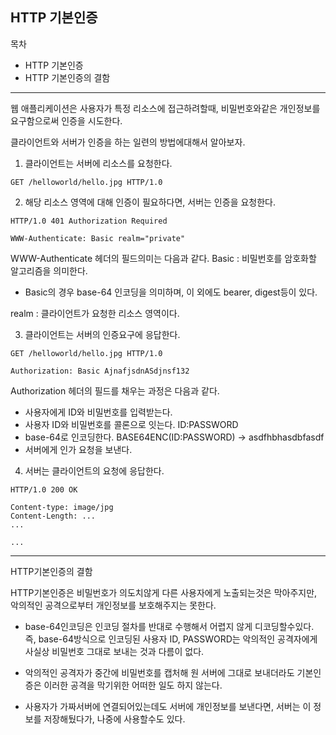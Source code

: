 ## HTTP 기본인증

목차
- HTTP 기본인증
- HTTP 기본인증의 결함
---
웹 애플리케이션은 사용자가 특정 리소스에 접근하려할때, 비밀번호와같은 개인정보를 요구함으로써 인증을 시도한다.

클라이언트와 서버가 인증을 하는 일련의 방법에대해서 알아보자.

1. 클라이언트는 서버에 리소스를 요청한다.
```HTTP
GET /helloworld/hello.jpg HTTP/1.0
```

2. 해당 리소스 영역에 대해 인증이 필요하다면, 서버는 인증을 요청한다.
```HTTP
HTTP/1.0 401 Authorization Required

WWW-Authenticate: Basic realm="private"
```
WWW-Authenticate 헤더의 필드의미는 다음과 같다.
Basic : 비밀번호를 암호화할 알고리즘을 의미한다.
- Basic의 경우 base-64 인코딩을 의미하며, 이 외에도 bearer, digest등이 있다.

realm : 클라이언트가 요청한 리소스 영역이다.

3. 클라이언트는 서버의 인증요구에 응답한다. 
```HTTP
GET /helloworld/hello.jpg HTTP/1.0

Authorization: Basic AjnafjsdnASdjnsf132
```
Authorization 헤더의 필드를 채우는 과정은 다음과 같다.
- 사용자에게 ID와 비밀번호를 입력받는다. 
- 사용자 ID와 비밀번호를 콜론으로 잇는다. ID:PASSWORD
- base-64로 인코딩한다. BASE64ENC(ID:PASSWORD) -> asdfhbhasdbfasdf
- 서버에게 인가 요청을 보낸다.

4. 서버는 클라이언트의 요청에 응답한다.
```HTTP
HTTP/1.0 200 OK

Content-type: image/jpg
Content-Length: ...
...

...
```
---
HTTP기본인증의 결함

HTTP기본인증은 비밀번호가 의도치않게 다른 사용자에게 노출되는것은 막아주지만, 악의적인 공격으로부터 개인정보를 보호해주지는 못한다.
- base-64인코딩은 인코딩 절차를 반대로 수행해서 어렵지 않게 디코딩할수있다. 즉, base-64방식으로 인코딩된 사용자 ID, PASSWORD는 악의적인 공격자에게 사실상 비밀번호 그대로 보내는 것과 다름이 없다.

- 악의적인 공격자가 중간에 비밀번호를 캡처해 원 서버에 그대로 보내더라도 기본인증은 이러한 공격을 막기위한 어떠한 일도 하지 않는다.

- 사용자가 가짜서버에 연결되어있는데도 서버에 개인정보를 보낸다면, 서버는 이 정보를 저장해뒀다가, 나중에 사용할수도 있다.
